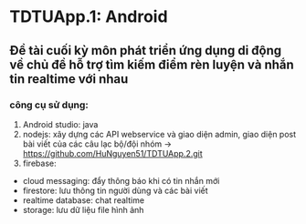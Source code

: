 # TDTUApp.1: Android
## Đề tài cuối kỳ môn phát triển ứng dụng di động về chủ đề hỗ trợ tìm kiếm điểm rèn luyện và nhắn tin realtime với nhau
### công cụ sử dụng:
1. Android studio: java
2. nodejs: xây dựng các API webservice và giao diện admin, giao diện post bài viết của các câu lạc bộ/đội nhóm 
  -> https://github.com/HuNguyen51/TDTUApp.2.git
3. firebase: 
+ cloud messaging: đẩy thông báo khi có tin nhắn mới
+ firestore: lưu thông tin người dùng và các bài viết
+ realtime database: chat realtime
+ storage: lưu dữ liệu file hình ảnh
